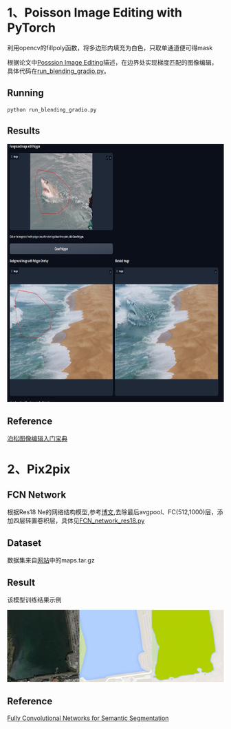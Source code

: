 # 1、Poisson Image Editing with PyTorch

利用opencv的fillpoly函数，将多边形内填充为白色，只取单通道便可得mask

根据论文中[Posssion Image Editing](https://github.com/RuiboGao/HomeWork-of-DIP/blob/main/Assignment_2/Possion%20Image%20Editing/Poisson%20Image%20Editing.pdf)描述，在边界处实现梯度匹配的图像编辑，
具体代码在[run_blending_gradio.py](https://github.com/RuiboGao/HomeWork-of-DIP/blob/main/Assignment_2/Possion%20Image%20Editing/run_blending_gradio.py)。
## Running
    python run_blending_gradio.py

## Results

<img src="https://github.com/RuiboGao/HomeWork-of-DIP/blob/main/Assignment_2/Possion%20Image%20Editing/assignment2_1.jpg" alt="alt text" width="800" height="600">

## Reference
[泊松图像编辑入门宝典](https://buptjz.github.io/2014/03/17/poissonImageEditing)


# 2、Pix2pix

## FCN Network 
根据Res18 Ne的网络结构模型,参考[博文](https://blog.csdn.net/qq_42102546/article/details/128607586),去除最后avgpool、FC(512,1000)层，添加四层转置卷积层，具体见[FCN_network_res18.py](
./Pix2pix/FCN_network_res18.py)

## Dataset
数据集来自[网站](https://efrosgans.eecs.berkeley.edu/pix2pix/datasets/)中的maps.tar.gz

## Result
该模型训练结果示例

<img src="./Pix2pix/result_3.png" alt="alt text" width="800">

## Reference

[Fully Convolutional Networks for Semantic Segmentation](./Pix2pix/Fully%20Convolutional%20Networks%20for%20Semantic%20Segmentation.pdf)
